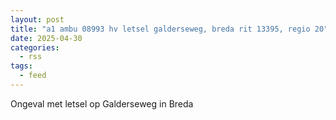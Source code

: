 ```yaml
---
layout: post
title: "a1 ambu 08993 hv letsel galderseweg, breda rit 13395, regio 20"
date: 2025-04-30
categories: 
  - rss
tags: 
  - feed
---
```


Ongeval met letsel op Galderseweg in Breda
